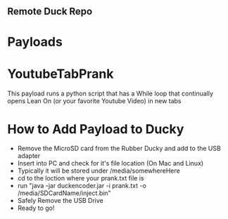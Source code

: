 ## Remote Duck Repo

# Payloads

# YoutubeTabPrank

This payload runs a python script that has a While loop that continually opens Lean On (or your favorite Youtube Video) in new tabs

# How to Add Payload to Ducky

- Remove the MicroSD card from the Rubber Ducky and add to the USB adapter
- Insert into PC and check for it's file location (On Mac and Linux)
- Typically it will be stored under /media/somewhereHere
- cd to the loction where your prank.txt file is
- run "java -jar duckencoder.jar -i prank.txt -o /media/SDCardName/inject.bin"
- Safely Remove the USB Drive
- Ready to go!